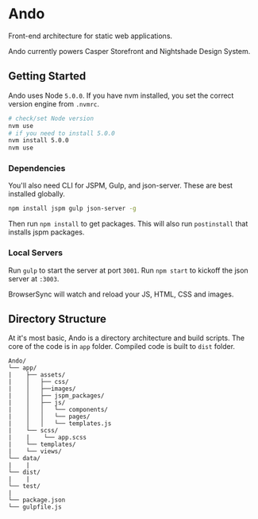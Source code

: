 # Ando

Front-end architecture for static web applications.

Ando currently powers Casper Storefront and Nightshade Design System.


## Getting Started

Ando uses Node `5.0.0`. If you have nvm installed, you set the correct version
engine from `.nvmrc`.

```sh
# check/set Node version
nvm use
# if you need to install 5.0.0
nvm install 5.0.0
nvm use
```


### Dependencies

You'll also need CLI for JSPM, Gulp, and json-server. These are best installed globally.

```sh
npm install jspm gulp json-server -g
```

Then run `npm install` to get packages. This will also run `postinstall` that installs jspm packages.


### Local Servers

Run `gulp` to start the server at port `3001`. Run `npm start` to kickoff the json server at `:3003`.

BrowserSync will watch and reload your JS, HTML, CSS and images.


## Directory Structure

At it's most basic, Ando is a directory architecture and build scripts. The core
of the code is in `app` folder. Compiled code is built to `dist` folder.

```
Ando/
└── app/
|    ├── assets/
|    │   ├── css/
|    │   ├──images/
|    │   ├── jspm_packages/
|    │   ├── js/
|    │   │   └── components/
|    │   │   └── pages/
|    │   │   └── templates.js
|    └── scss/
|    |    └── app.scss
|    └── templates/
|    └── views/
└── data/
|    |
└── dist/
|    |
└── test/
|
└── package.json
└── gulpfile.js
```
